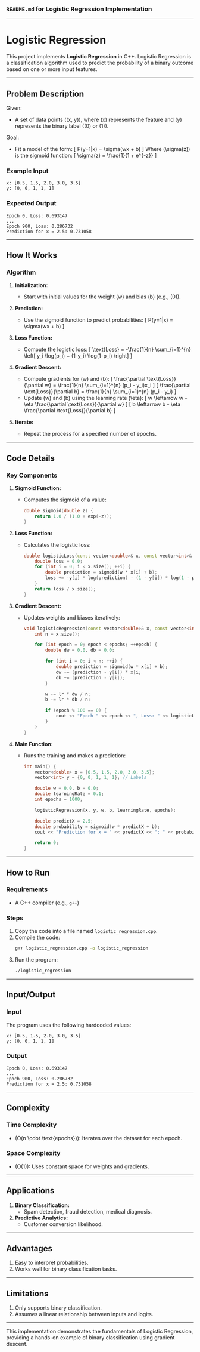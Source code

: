 ### `README.md` for Logistic Regression Implementation

---

# **Logistic Regression**

This project implements **Logistic Regression** in C++. Logistic Regression is a classification algorithm used to predict the probability of a binary outcome based on one or more input features.

---

## **Problem Description**

Given:
- A set of data points \((x, y)\), where \(x\) represents the feature and \(y\) represents the binary label (\(0\) or \(1\)).

Goal:
- Fit a model of the form:
  \[
  P(y=1|x) = \sigma(wx + b)
  \]
  Where \(\sigma(z)\) is the sigmoid function:
  \[
  \sigma(z) = \frac{1}{1 + e^{-z}}
  \]

### **Example Input**

```plaintext
x: [0.5, 1.5, 2.0, 3.0, 3.5]
y: [0, 0, 1, 1, 1]
```

### **Expected Output**

```plaintext
Epoch 0, Loss: 0.693147
...
Epoch 900, Loss: 0.286732
Prediction for x = 2.5: 0.731058
```

---

## **How It Works**

### **Algorithm**

1. **Initialization:**
   - Start with initial values for the weight \(w\) and bias \(b\) (e.g., \(0\)).

2. **Prediction:**
   - Use the sigmoid function to predict probabilities:
     \[
     P(y=1|x) = \sigma(wx + b)
     \]

3. **Loss Function:**
   - Compute the logistic loss:
     \[
     \text{Loss} = -\frac{1}{n} \sum_{i=1}^{n} \left[ y_i \log(p_i) + (1-y_i) \log(1-p_i) \right]
     \]

4. **Gradient Descent:**
   - Compute gradients for \(w\) and \(b\):
     \[
     \frac{\partial \text{Loss}}{\partial w} = \frac{1}{n} \sum_{i=1}^{n} (p_i - y_i)x_i
     \]
     \[
     \frac{\partial \text{Loss}}{\partial b} = \frac{1}{n} \sum_{i=1}^{n} (p_i - y_i)
     \]
   - Update \(w\) and \(b\) using the learning rate \(\eta\):
     \[
     w \leftarrow w - \eta \frac{\partial \text{Loss}}{\partial w}
     \]
     \[
     b \leftarrow b - \eta \frac{\partial \text{Loss}}{\partial b}
     \]

5. **Iterate:**
   - Repeat the process for a specified number of epochs.

---

## **Code Details**

### **Key Components**

1. **Sigmoid Function:**
   - Computes the sigmoid of a value:
     ```cpp
     double sigmoid(double z) {
         return 1.0 / (1.0 + exp(-z));
     }
     ```

2. **Loss Function:**
   - Calculates the logistic loss:
     ```cpp
     double logisticLoss(const vector<double>& x, const vector<int>& y, double w, double b) {
         double loss = 0.0;
         for (int i = 0; i < x.size(); ++i) {
             double prediction = sigmoid(w * x[i] + b);
             loss += -y[i] * log(prediction) - (1 - y[i]) * log(1 - prediction);
         }
         return loss / x.size();
     }
     ```

3. **Gradient Descent:**
   - Updates weights and biases iteratively:
     ```cpp
     void logisticRegression(const vector<double>& x, const vector<int>& y, double& w, double& b, double lr, int epochs) {
         int n = x.size();

         for (int epoch = 0; epoch < epochs; ++epoch) {
             double dw = 0.0, db = 0.0;

             for (int i = 0; i < n; ++i) {
                 double prediction = sigmoid(w * x[i] + b);
                 dw += (prediction - y[i]) * x[i;
                 db += (prediction - y[i]);
             }

             w -= lr * dw / n;
             b -= lr * db / n;

             if (epoch % 100 == 0) {
                 cout << "Epoch " << epoch << ", Loss: " << logisticLoss(x, y, w, b) << endl;
             }
         }
     }
     ```

4. **Main Function:**
   - Runs the training and makes a prediction:
     ```cpp
     int main() {
         vector<double> x = {0.5, 1.5, 2.0, 3.0, 3.5};
         vector<int> y = {0, 0, 1, 1, 1}; // Labels

         double w = 0.0, b = 0.0;
         double learningRate = 0.1;
         int epochs = 1000;

         logisticRegression(x, y, w, b, learningRate, epochs);

         double predictX = 2.5;
         double probability = sigmoid(w * predictX + b);
         cout << "Prediction for x = " << predictX << ": " << probability << endl;

         return 0;
     }
     ```

---

## **How to Run**

### **Requirements**
- A C++ compiler (e.g., `g++`)

### **Steps**
1. Copy the code into a file named `logistic_regression.cpp`.
2. Compile the code:
   ```bash
   g++ logistic_regression.cpp -o logistic_regression
   ```
3. Run the program:
   ```bash
   ./logistic_regression
   ```

---

## **Input/Output**

### **Input**
The program uses the following hardcoded values:
```plaintext
x: [0.5, 1.5, 2.0, 3.0, 3.5]
y: [0, 0, 1, 1, 1]
```

### **Output**
```plaintext
Epoch 0, Loss: 0.693147
...
Epoch 900, Loss: 0.286732
Prediction for x = 2.5: 0.731058
```

---

## **Complexity**

### **Time Complexity**
- \(O(n \cdot \text{epochs})\): Iterates over the dataset for each epoch.

### **Space Complexity**
- \(O(1)\): Uses constant space for weights and gradients.

---

## **Applications**

1. **Binary Classification:**
   - Spam detection, fraud detection, medical diagnosis.
2. **Predictive Analytics:**
   - Customer conversion likelihood.

---

## **Advantages**

1. Easy to interpret probabilities.
2. Works well for binary classification tasks.

---

## **Limitations**

1. Only supports binary classification.
2. Assumes a linear relationship between inputs and logits.

---

This implementation demonstrates the fundamentals of Logistic Regression, providing a hands-on example of binary classification using gradient descent.